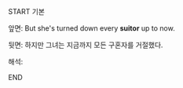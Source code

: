 START
기본

앞면:
But she's turned down every **suitor** up to now.


뒷면:
하지만 그녀는 지금까지 모든 구혼자를 거절했다.


해석:

<!--ID: 1733133924647-->
END